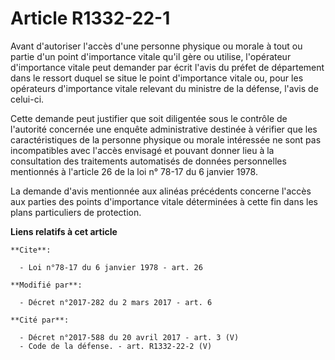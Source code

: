 # Article R1332-22-1

Avant d'autoriser l'accès d'une personne physique ou morale à tout ou partie d'un point d'importance vitale qu'il gère ou
utilise, l'opérateur d'importance vitale peut demander par écrit l'avis du préfet de département dans le ressort duquel se
situe le point d'importance vitale ou, pour les opérateurs d'importance vitale relevant du ministre de la défense, l'avis de
celui-ci.

Cette demande peut justifier que soit diligentée sous le contrôle de l'autorité concernée une enquête administrative destinée
à vérifier que les caractéristiques de la personne physique ou morale intéressée ne sont pas incompatibles avec l'accès
envisagé et pouvant donner lieu à la consultation des traitements automatisés de données personnelles mentionnés à l'article
26 de la loi n° 78-17 du 6 janvier 1978.

La demande d'avis mentionnée aux alinéas précédents concerne l'accès aux parties des points d'importance vitale déterminées à
cette fin dans les plans particuliers de protection.

**Liens relatifs à cet article**

	**Cite**:

	  - Loi n°78-17 du 6 janvier 1978 - art. 26

	**Modifié par**:

	  - Décret n°2017-282 du 2 mars 2017 - art. 6

	**Cité par**:

	  - Décret n°2017-588 du 20 avril 2017 - art. 3 (V)
	  - Code de la défense. - art. R1332-22-2 (V)
